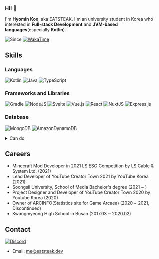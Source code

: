 ### Hi! 👋
I'm **Hyomin Koo**, aka EATSTEAK. I'm an university student in Korea who interested in **Full-stack Development** and **JVM-based languages**(especially **Kotlin**).

![Since](https://img.shields.io/badge/since-2013-black?style=for-the-badge&logo=github&logoColor=white)
[![WakaTime](https://wakatime.com/badge/user/ea357eda-568e-40f7-a00c-8cacc075ce1e.svg?style=for-the-badge)](https://wakatime.com/@ea357eda-568e-40f7-a00c-8cacc075ce1e)

## Skills
### Languages
![Kotlin](https://img.shields.io/badge/kotlin-%230095D5.svg?style=for-the-badge&logo=kotlin&logoColor=white)
![Java](https://img.shields.io/badge/java-%23ED8B00.svg?style=for-the-badge&logo=java&logoColor=white)
![TypeScript](https://img.shields.io/badge/typescript-%23007ACC.svg?style=for-the-badge&logo=typescript&logoColor=white)
### Frameworks and Libraries
![Gradle](https://img.shields.io/badge/Gradle-02303A.svg?style=for-the-badge&logo=Gradle&logoColor=white)
![NodeJS](https://img.shields.io/badge/node.js-6DA55F?style=for-the-badge&logo=node.js&logoColor=white)
![Svelte](https://img.shields.io/badge/svelte-%23f1413d.svg?style=for-the-badge&logo=svelte&logoColor=white)
![Vue.js](https://img.shields.io/badge/vuejs-%2335495e.svg?style=for-the-badge&logo=vuedotjs&logoColor=%234FC08D)
![React](https://img.shields.io/badge/react-%2320232a.svg?style=for-the-badge&logo=react&logoColor=%2361DAFB)
![NuxtJS](https://img.shields.io/badge/Nuxt-black?style=for-the-badge&logo=nuxt.js&logoColor=white)
![Express.js](https://img.shields.io/badge/express.js-%23404d59.svg?style=for-the-badge&logo=express&logoColor=%2361DAFB)
### Database
![MongoDB](https://img.shields.io/badge/MongoDB-%234ea94b.svg?style=for-the-badge&logo=mongodb&logoColor=white)
![AmazonDynamoDB](https://img.shields.io/badge/Amazon%20DynamoDB-4053D6?style=for-the-badge&logo=Amazon%20DynamoDB&logoColor=white)

<details><summary>Can do</summary>


![C](https://img.shields.io/badge/c-%2300599C.svg?style=for-the-badge&logo=c&logoColor=white)
![C#](https://img.shields.io/badge/c%23-%23239120.svg?style=for-the-badge&logo=c-sharp&logoColor=white)
![C++](https://img.shields.io/badge/c++-%2300599C.svg?style=for-the-badge&logo=c%2B%2B&logoColor=white)
![Go](https://img.shields.io/badge/go-%2300ADD8.svg?style=for-the-badge&logo=go&logoColor=white)
![Markdown](https://img.shields.io/badge/markdown-%23000000.svg?style=for-the-badge&logo=markdown&logoColor=white)
![PHP](https://img.shields.io/badge/php-%23777BB4.svg?style=for-the-badge&logo=php&logoColor=white)
![Python](https://img.shields.io/badge/python-3670A0?style=for-the-badge&logo=python&logoColor=ffdd54)
![Rust](https://img.shields.io/badge/rust-%23000000.svg?style=for-the-badge&logo=rust&logoColor=white)
![Shell Script](https://img.shields.io/badge/shell_script-%23121011.svg?style=for-the-badge&logo=gnu-bash&logoColor=white)

![Electron.js](https://img.shields.io/badge/Electron-191970?style=for-the-badge&logo=Electron&logoColor=white)
![jQuery](https://img.shields.io/badge/jquery-%230769AD.svg?style=for-the-badge&logo=jquery&logoColor=white)
![Spring](https://img.shields.io/badge/spring-%236DB33F.svg?style=for-the-badge&logo=spring&logoColor=white)

![AWS](https://img.shields.io/badge/AWS-%23FF9900.svg?style=for-the-badge&logo=amazon-aws&logoColor=white)
![Cloudflare](https://img.shields.io/badge/Cloudflare-F38020?style=for-the-badge&logo=Cloudflare&logoColor=white)
![Firebase](https://img.shields.io/badge/firebase-%23039BE5.svg?style=for-the-badge&logo=firebase)
![Google Cloud](https://img.shields.io/badge/GoogleCloud-%234285F4.svg?style=for-the-badge&logo=google-cloud&logoColor=white)

![Apache](https://img.shields.io/badge/apache-%23D42029.svg?style=for-the-badge&logo=apache&logoColor=white)
![Nginx](https://img.shields.io/badge/nginx-%23009639.svg?style=for-the-badge&logo=nginx&logoColor=white)

![MySQL](https://img.shields.io/badge/mysql-%2300f.svg?style=for-the-badge&logo=mysql&logoColor=white)
![Postgres](https://img.shields.io/badge/postgres-%23316192.svg?style=for-the-badge&logo=postgresql&logoColor=white)
![SQLite](https://img.shields.io/badge/sqlite-%2307405e.svg?style=for-the-badge&logo=sqlite&logoColor=white)
![Redis](https://img.shields.io/badge/redis-%23DD0031.svg?style=for-the-badge&logo=redis&logoColor=white)

![GitHub Actions](https://img.shields.io/badge/githubactions-%232671E5.svg?style=for-the-badge&logo=githubactions&logoColor=white)

![Babel](https://img.shields.io/badge/Babel-F9DC3e?style=for-the-badge&logo=babel&logoColor=black)
![Webpack](https://img.shields.io/badge/webpack-%238DD6F9.svg?style=for-the-badge&logo=webpack&logoColor=black)
![ESLint](https://img.shields.io/badge/ESLint-4B3263?style=for-the-badge&logo=eslint&logoColor=white)
  
![Docker](https://img.shields.io/badge/docker-%230db7ed.svg?style=for-the-badge&logo=docker&logoColor=white)

![Apache Maven](https://img.shields.io/badge/Apache%20Maven-C71A36?style=for-the-badge&logo=Apache%20Maven&logoColor=white)

![Google Analytics](https://img.shields.io/badge/Google%20Analytics-E37400?style=for-the-badge&logo=google%20analytics&logoColor=white)
</details>

## Careers
* Minecraft Mod Developer in 2021 LS ESG Competition by LS Cable & System Ltd. (2021)
* Lead Developer of YouTube Creator Town 2021 by YouTube Korea (2021)
* Soongsil University, School of Media Bachelor's degree (2021 ~ )
* Project Designer and Developer of YouTube Creator Town 2020 by Youtube Korea (2020)
* Owner of ARCINFO(Statistics site for Game Arcaea) (2020 ~ 2021, Discontinued)
* Kwangmyeong High School in Busan (2017.03 ~ 2020.02)

## Contact
[![Discord](https://img.shields.io/badge/Discord-EATSTEAK%237985-%235865F2?style=for-the-badge&logo=discord)](https://discordapp.com/users/213674216845737985)
* Email: [me@eatsteak.dev](mailto:me@eatsteak.dev)
